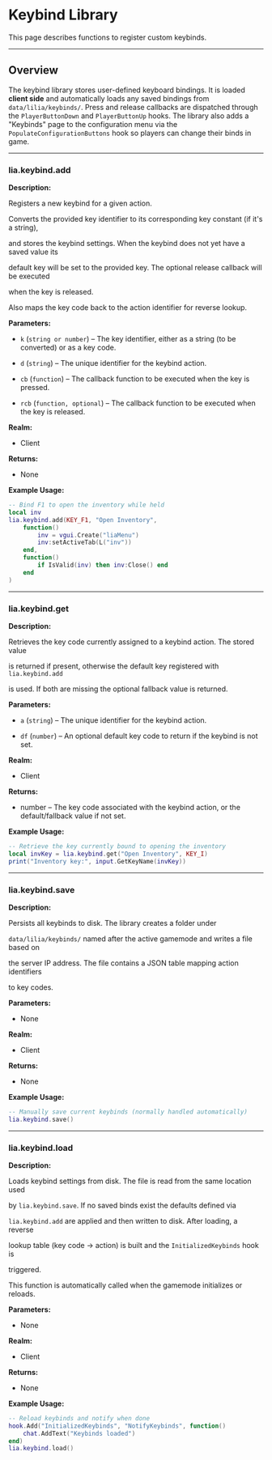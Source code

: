 # Keybind Library

This page describes functions to register custom keybinds.

---

## Overview

The keybind library stores user-defined keyboard bindings. It is loaded **client side** and automatically loads any saved bindings from `data/lilia/keybinds/`. Press and release callbacks are dispatched through the `PlayerButtonDown` and `PlayerButtonUp` hooks. The library also adds a "Keybinds" page to the configuration menu via the `PopulateConfigurationButtons` hook so players can change their binds in game.

---

### lia.keybind.add

**Description:**

Registers a new keybind for a given action.

Converts the provided key identifier to its corresponding key constant (if it's a string),

and stores the keybind settings. When the keybind does not yet have a saved value its

default key will be set to the provided key.  The optional release callback will be executed

when the key is released.

Also maps the key code back to the action identifier for reverse lookup.

**Parameters:**

* `k` (`string or number`) – The key identifier, either as a string (to be converted) or as a key code.


* `d` (`string`) – The unique identifier for the keybind action.


* `cb` (`function`) – The callback function to be executed when the key is pressed.


* `rcb` (`function, optional`) – The callback function to be executed when the key is released.


**Realm:**

* Client


**Returns:**

* None


**Example Usage:**

```lua
-- Bind F1 to open the inventory while held
local inv
lia.keybind.add(KEY_F1, "Open Inventory",
    function()
        inv = vgui.Create("liaMenu")
        inv:setActiveTab(L("inv"))
    end,
    function()
        if IsValid(inv) then inv:Close() end
    end
)
```

---

### lia.keybind.get

**Description:**

Retrieves the key code currently assigned to a keybind action.  The stored value

is returned if present, otherwise the default key registered with `lia.keybind.add`

is used.  If both are missing the optional fallback value is returned.

**Parameters:**

* `a` (`string`) – The unique identifier for the keybind action.


* `df` (`number`) – An optional default key code to return if the keybind is not set.


**Realm:**

* Client


**Returns:**

* number – The key code associated with the keybind action, or the default/fallback value if not set.


**Example Usage:**

```lua
-- Retrieve the key currently bound to opening the inventory
local invKey = lia.keybind.get("Open Inventory", KEY_I)
print("Inventory key:", input.GetKeyName(invKey))
```

---

### lia.keybind.save

**Description:**

Persists all keybinds to disk. The library creates a folder under

`data/lilia/keybinds/` named after the active gamemode and writes a file based on

the server IP address.  The file contains a JSON table mapping action identifiers

to key codes.

**Parameters:**

* None


**Realm:**

* Client


**Returns:**

* None


**Example Usage:**

```lua
-- Manually save current keybinds (normally handled automatically)
lia.keybind.save()
```

---

### lia.keybind.load

**Description:**

Loads keybind settings from disk.  The file is read from the same location used

by `lia.keybind.save`.  If no saved binds exist the defaults defined via

`lia.keybind.add` are applied and then written to disk.  After loading, a reverse

lookup table (key code → action) is built and the `InitializedKeybinds` hook is

triggered.

This function is automatically called when the gamemode initializes or reloads.

**Parameters:**

* None


**Realm:**

* Client


**Returns:**

* None


**Example Usage:**

```lua
-- Reload keybinds and notify when done
hook.Add("InitializedKeybinds", "NotifyKeybinds", function()
    chat.AddText("Keybinds loaded")
end)
lia.keybind.load()
```
